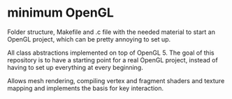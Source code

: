 # minimum OpenGL

Folder structure, Makefile and .c file with the needed material to start an OpenGL project, which can be pretty annoying to set up.

All class abstractions implemented on top of OpenGL 5.
The goal of this repository is to have a starting point for a real OpenGL project, instead of having to set up everything at every beginning.

Allows mesh rendering, compiling vertex and fragment shaders and texture mapping and implements the basis for key interaction.
